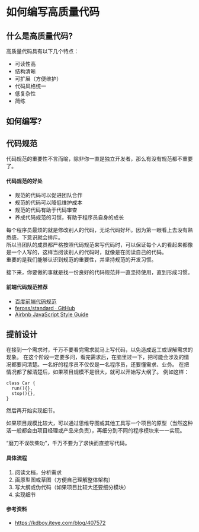 # 如何编写高质量代码

## 什么是高质量代码?
高质量代码具有以下几个特点：
* 可读性高
* 结构清晰
* 可扩展（方便维护）
* 代码风格统一
* 低复杂性
* 简练

## 如何编写?

## 代码规范
代码规范的重要性不言而喻，除非你一直是独立开发者，那么有没有规范都不重要了。

#### 代码规范的好处
* 规范的代码可以促进团队合作
* 规范的代码可以降低维护成本
* 规范的代码有助于代码审查
* 养成代码规范的习惯，有助于程序员自身的成长

每个程序员最烦的就是修改别人的代码，无论代码好坏。因为第一眼看上去没有熟悉感，下意识就会排斥。<br>
所以当团队的成员都严格按照代码规范来写代码时，可以保证每个人的看起来都像是一个人写的，这样当阅读别人的代码时，就像是在阅读自己的代码。<br>
重要的是我们能够认识到规范的重要性，并坚持规范的开发习惯。 

接下来，你要做的事就是找一份良好的代码规范并一直坚持使用，直到形成习惯。

#### 前端代码规范推荐
* [百度前端代码规范](https://github.com/ecomfe/spec)
* [feross/standard · GitHub](https://github.com/standard/standard)
* [Airbnb JavaScript Style Guide](http://airbnb.io/javascript/)

## 提前设计
在接到一个需求时，千万不要看完需求就马上写代码，以免造成返工或误解需求的现象。
在这个阶段一定要多问，看完需求后，在脑里过一下，把可能会涉及的情况都要问清楚。一名好的程序员不仅仅是一名程序员，还要懂需求、业务。
在把情况都了解清楚后，如果项目规模不是很大，就可以开始写大纲了。
例如这样：
```
class Car {
  run(){},
  stop(){},
}
```
然后再开始实现细节。

如果项目规模比较大，可以通过思维导图或其他工具写一个项目的原型（当然这种活一般都会由项目经理或产品来负责），再细分到不同的程序模块来一一实现。

“磨刀不误砍柴功”，千万不要为了求快而直接写代码。

#### 具体流程
1. 阅读文档，分析需求
2. 画原型图或草图（方便自己理解整体架构）
3. 写大纲或伪代码（如果项目比较大还要细分模块）
4. 实现细节

#### 参考资料
* https://kdboy.iteye.com/blog/407572
